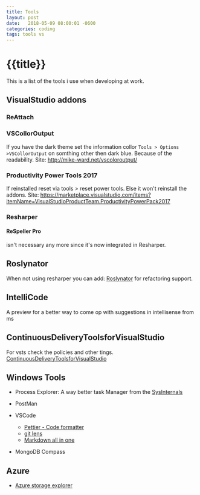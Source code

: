 ```yaml
---
title: Tools
layout: post
date:   2018-05-09 08:00:01 -0600
categories: coding
tags: tools vs
---
```

# {{title}}

This is a list of the tools i use when developing at work.

## VisualStudio addons

### ReAttach

### VSCollorOutput

If you have the dark theme set the information collor `Tools > Options >VSCollorOutput` on somthing other then dark blue. Because of the readability.
Site: <http://mike-ward.net/vscoloroutput/>

### Productivity Power Tools 2017

If reinstalled reset via tools > reset power tools. Else it won't reinstall the addons.
Site: <https://marketplace.visualstudio.com/items?itemName=VisualStudioProductTeam.ProductivityPowerPack2017>

### Resharper

#### ReSpeller Pro

isn't necessary any more since it's now integrated in Resharper. 

## Roslynator

When not using resharper you can add: [Roslynator](https://github.com/JosefPihrt/Roslynator) for refactoring support.

## IntelliCode

A preview for a better way to come op with suggestions in intellisense from ms

## ContinuousDeliveryToolsforVisualStudio

For vsts check the policies and other tings.
[ContinuousDeliveryToolsforVisualStudio](https://marketplace.visualstudio.com/items?itemName=VSIDEDevOpsMSFT.ContinuousDeliveryToolsforVisualStudio)

## Windows Tools

* Process Explorer:
    A way better task Manager from the [SysInternals](https://docs.microsoft.com/en-us/sysinternals/downloads/process-explorer)

* PostMan

* VSCode
    * [Pettier - Code formatter](https://marketplace.visualstudio.com/items?itemName=esbenp.prettier-vscode)
    * [git lens](https://github.com/eamodio/vscode-gitlens)
    * [Markdown all in one](https://github.com/yzhang-gh/vscode-markdown)

* MongoDB Compass

## Azure

* [Azure storage explorer](https://azure.microsoft.com/en-us/features/storage-explorer/)